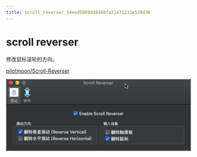 ```yaml
---
title: scroll_reverser_54eed5069dd846bfa21471211e520d36
---
```


# scroll reverser

修改鼠标滚轮的方向。

[pilotmoon/Scroll-Reverser](https://github.com/pilotmoon/Scroll-Reverser)

![scroll%20reverser%2054eed5069dd846bfa21471211e520d36/Untitled.png](assets/2022-05-02_11-14-14.png)